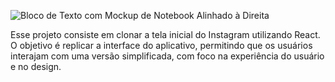 ![Bloco de Texto com Mockup de Notebook Alinhado à Direita](https://github.com/user-attachments/assets/c0ecbaa2-659c-4684-a814-e22002db6061)

Esse projeto consiste em clonar a tela inicial do Instagram utilizando React. O objetivo é replicar a interface do aplicativo, permitindo que os usuários interajam com uma versão simplificada, com foco na experiência do usuário e no design.
